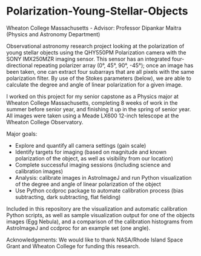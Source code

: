 # Polarization-Young-Stellar-Objects
Wheaton College Massachusetts - Advisor: Professor Dipankar Maitra (Physics and Astronomy Department)

Observational astronomy research project looking at the polarization of young stellar objects using the QHY550PM Polarization camera with the SONY IMX250MZR imaging sensor. This sensor has an integrated four-directional repeating polarizer array (0°, 45°, 90°, -45°); once an image has been taken, one can extract four subarrays that are all pixels with the same polarization filter. By use of the Stokes parameters (below), we are able to calculate the degree and angle of linear polarization for a given image. 

I worked on this project for my senior capstone as a Physics major at Wheaton College Massachusetts, completing 8 weeks of work in the summer before senior year, and finishing it up in the spring of senior year. All images were taken using a Meade LX600 12-inch telescope at the Wheaton College Observatory.

Major goals:
  - Explore and quantify all camera settings (gain scale)
  - Identify targets for imaging (based on magnitude and known polarization of the object, as well as visibility from our location)
  - Complete successful imaging sessions (including science and calibration images)
  - Analysis: calibrate images in AstroImageJ and run Python visualization of the degree and angle of linear polarization of the object
  - Use Python ccdproc package to automate calibration process (bias subtracting, dark subtracting, flat fielding)


Included in this repository are the visualization and automatic calibration Python scripts, as well as sample visualization output for one of the objects images (Egg Nebula), and a comparison of the calibration histograms from AstroImageJ and ccdproc for an example set (one angle).

Acknowledgements: We would like to thank NASA/Rhode Island Space Grant and Wheaton College for funding this research.
